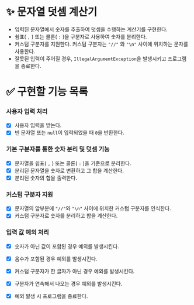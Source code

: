 # ✨ 문자열 덧셈 계산기

- 입력된 문자열에서 숫자를 추출하여 덧셈을 수행하는 계산기를 구현한다.
- 쉼표( `,` ) 또는 콜론( `:` )을 구분자로 사용하여 숫자를 분리한다.
- 커스텀 구분자를 지원한다. 커스텀 구분자는 `"//"` 와 `"\n"` 사이에 위치하는 문자를 사용한다.
- 잘못된 입력이 주어질 경우, `IllegalArgumentException`을 발생시키고 프로그램을 종료한다.

# ✅ 구현할 기능 목록

### 사용자 입력 처리

- [x] 사용자 입력을 받는다.
- [x] 빈 문자열 또는 `null`이 입력되었을 때 `0`을 반환한다.

### 기본 구분자를 통한 숫자 분리 및 덧셈 기능

- [x] 문자열을 쉼표( `,` ) 또는 콜론( `:` )을 기준으로 분리한다.
- [x] 분리된 문자열을 숫자로 변환하고 그 합을 계산한다.
- [x] 분리된 숫자의 합을 출력한다.

### 커스텀 구분자 지원

- [x] 문자열의 앞부분에 `"//"`와 `"\n"` 사이에 위치한 커스텀 구분자를 인식한다.
- [x] 커스텀 구분자로 숫자를 분리하고 합을 계산한다.

### 입력 값 예외 처리

- [x] 숫자가 아닌 값이 포함된 경우 예외를 발생시킨다.
- [x] 음수가 포함된 경우 예외를 발생시킨다.
- [x] 커스텀 구분자가 한 글자가 아닌 경우 예외를 발생시킨다.
- [x] 구분자가 연속해서 나오는 경우 예외를 발생시킨다.
- [x] 예외 발생 시 프로그램을 종료한다.


